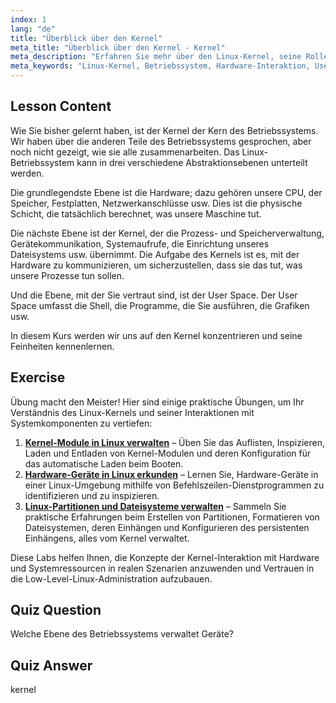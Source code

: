 ```yaml
---
index: 1
lang: "de"
title: "Überblick über den Kernel"
meta_title: "Überblick über den Kernel - Kernel"
meta_description: "Erfahren Sie mehr über den Linux-Kernel, seine Rolle im Betriebssystem und wie er mit Hardware und dem User Space interagiert. Verstehen Sie die Kernkomponenten des Betriebssystems."
meta_keywords: "Linux-Kernel, Betriebssystem, Hardware-Interaktion, User Space, Linux-Tutorial, Anfängerleitfaden"
---
```


## Lesson Content

Wie Sie bisher gelernt haben, ist der Kernel der Kern des Betriebssystems. Wir haben über die anderen Teile des Betriebssystems gesprochen, aber noch nicht gezeigt, wie sie alle zusammenarbeiten. Das Linux-Betriebssystem kann in drei verschiedene Abstraktionsebenen unterteilt werden.

Die grundlegendste Ebene ist die Hardware; dazu gehören unsere CPU, der Speicher, Festplatten, Netzwerkanschlüsse usw. Dies ist die physische Schicht, die tatsächlich berechnet, was unsere Maschine tut.

Die nächste Ebene ist der Kernel, der die Prozess- und Speicherverwaltung, Gerätekommunikation, Systemaufrufe, die Einrichtung unseres Dateisystems usw. übernimmt. Die Aufgabe des Kernels ist es, mit der Hardware zu kommunizieren, um sicherzustellen, dass sie das tut, was unsere Prozesse tun sollen.

Und die Ebene, mit der Sie vertraut sind, ist der User Space. Der User Space umfasst die Shell, die Programme, die Sie ausführen, die Grafiken usw.

In diesem Kurs werden wir uns auf den Kernel konzentrieren und seine Feinheiten kennenlernen.

## Exercise

Übung macht den Meister! Hier sind einige praktische Übungen, um Ihr Verständnis des Linux-Kernels und seiner Interaktionen mit Systemkomponenten zu vertiefen:

1. **[Kernel-Module in Linux verwalten](https://labex.io/de/labs/comptia-manage-kernel-modules-in-linux-590865)** – Üben Sie das Auflisten, Inspizieren, Laden und Entladen von Kernel-Modulen und deren Konfiguration für das automatische Laden beim Booten.
2. **[Hardware-Geräte in Linux erkunden](https://labex.io/de/labs/comptia-explore-hardware-devices-in-linux-590861)** – Lernen Sie, Hardware-Geräte in einer Linux-Umgebung mithilfe von Befehlszeilen-Dienstprogrammen zu identifizieren und zu inspizieren.
3. **[Linux-Partitionen und Dateisysteme verwalten](https://labex.io/de/labs/comptia-manage-linux-partitions-and-filesystems-590845)** – Sammeln Sie praktische Erfahrungen beim Erstellen von Partitionen, Formatieren von Dateisystemen, deren Einhängen und Konfigurieren des persistenten Einhängens, alles vom Kernel verwaltet.

Diese Labs helfen Ihnen, die Konzepte der Kernel-Interaktion mit Hardware und Systemressourcen in realen Szenarien anzuwenden und Vertrauen in die Low-Level-Linux-Administration aufzubauen.

## Quiz Question

Welche Ebene des Betriebssystems verwaltet Geräte?

## Quiz Answer

kernel
